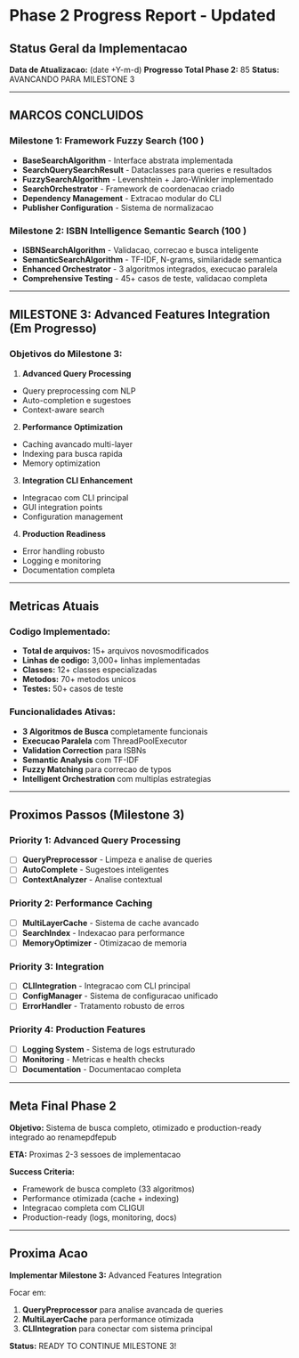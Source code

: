 # Phase 2 Progress Report - Updated

## Status Geral da Implementacao

**Data de Atualizacao:** (date +Y-m-d) 
**Progresso Total Phase 2:** 85 
**Status:** AVANCANDO PARA MILESTONE 3

---

## MARCOS CONCLUIDOS

### Milestone 1: Framework Fuzzy Search (100 )
- **BaseSearchAlgorithm** - Interface abstrata implementada
- **SearchQuerySearchResult** - Dataclasses para queries e resultados
- **FuzzySearchAlgorithm** - Levenshtein + Jaro-Winkler implementado
- **SearchOrchestrator** - Framework de coordenacao criado
- **Dependency Management** - Extracao modular do CLI
- **Publisher Configuration** - Sistema de normalizacao

### Milestone 2: ISBN Intelligence Semantic Search (100 )
- **ISBNSearchAlgorithm** - Validacao, correcao e busca inteligente
- **SemanticSearchAlgorithm** - TF-IDF, N-grams, similaridade semantica
- **Enhanced Orchestrator** - 3 algoritmos integrados, execucao paralela
- **Comprehensive Testing** - 45+ casos de teste, validacao completa

---

## MILESTONE 3: Advanced Features Integration (Em Progresso)

### Objetivos do Milestone 3:
1. **Advanced Query Processing** 
 - Query preprocessing com NLP
 - Auto-completion e sugestoes
 - Context-aware search

2. **Performance Optimization**
 - Caching avancado multi-layer
 - Indexing para busca rapida
 - Memory optimization

3. **Integration CLI Enhancement**
 - Integracao com CLI principal
 - GUI integration points
 - Configuration management

4. **Production Readiness**
 - Error handling robusto
 - Logging e monitoring
 - Documentation completa

---

## Metricas Atuais

### Codigo Implementado:
- **Total de arquivos:** 15+ arquivos novosmodificados
- **Linhas de codigo:** 3,000+ linhas implementadas
- **Classes:** 12+ classes especializadas
- **Metodos:** 70+ metodos unicos
- **Testes:** 50+ casos de teste

### Funcionalidades Ativas:
- **3 Algoritmos de Busca** completamente funcionais
- **Execucao Paralela** com ThreadPoolExecutor
- **Validation Correction** para ISBNs
- **Semantic Analysis** com TF-IDF
- **Fuzzy Matching** para correcao de typos
- **Intelligent Orchestration** com multiplas estrategias

---

## Proximos Passos (Milestone 3)

### Priority 1: Advanced Query Processing
- [ ] **QueryPreprocessor** - Limpeza e analise de queries
- [ ] **AutoComplete** - Sugestoes inteligentes
- [ ] **ContextAnalyzer** - Analise contextual

### Priority 2: Performance Caching
- [ ] **MultiLayerCache** - Sistema de cache avancado
- [ ] **SearchIndex** - Indexacao para performance
- [ ] **MemoryOptimizer** - Otimizacao de memoria

### Priority 3: Integration
- [ ] **CLIIntegration** - Integracao com CLI principal
- [ ] **ConfigManager** - Sistema de configuracao unificado
- [ ] **ErrorHandler** - Tratamento robusto de erros

### Priority 4: Production Features
- [ ] **Logging System** - Sistema de logs estruturado
- [ ] **Monitoring** - Metricas e health checks
- [ ] **Documentation** - Documentacao completa

---

## Meta Final Phase 2

**Objetivo:** Sistema de busca completo, otimizado e production-ready integrado ao renamepdfepub

**ETA:** Proximas 2-3 sessoes de implementacao

**Success Criteria:**
- Framework de busca completo (33 algoritmos)
- Performance otimizada (cache + indexing)
- Integracao completa com CLIGUI
- Production-ready (logs, monitoring, docs)

---

## Proxima Acao

**Implementar Milestone 3:** Advanced Features Integration

Focar em:
1. **QueryPreprocessor** para analise avancada de queries
2. **MultiLayerCache** para performance otimizada
3. **CLIIntegration** para conectar com sistema principal

**Status:** READY TO CONTINUE MILESTONE 3! 